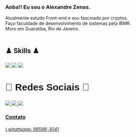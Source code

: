 ### Aoba!! Eu sou o Alexandre Zenas.
 Atualmente estudo Front-end e sou fascinado por cryptos.<br>
 Faço faculdade de desenvolvimento de sistemas pela IBMR.<br>
 Moro em Guaratiba, Rio de Janeiro.
 <br>
 <br>
<body>
	<section class="section1">
		<div class="Skills" style="display: inline_block">
			<h2>♟️ Skills ♟️</h2>
 				<img src="https://img.shields.io/badge/JavaScript-323330?style=for-the-badge&logo=javascript&logoColor=F7DF1E">
  				<img src="https://img.shields.io/badge/HTML5-E34F26?style=for-the-badge&logo=html5&logoColor=white">
  				<img src="https://img.shields.io/badge/CSS3-1572B6?style=for-the-badge&logo=css3&logoColor=white">
		</div>
		<div class="RedesSociais">
			<h2 style="font-family: sans-serif; font-size: 30px">🔔 Redes Sociais 🔔</h2>		
				<a href="https://www.linkedin.com/in/alexandre-zenas-819b3163/" target="_blank">
					<img src="https://img.shields.io/badge/-LinkedIn-%230077B5?style=for-the-badge&logo=linkedin&logoColor=white" target="_blank">
				<a href = "mailto:alexandrezenas11@gmail.com">
					<img src="https://img.shields.io/badge/-Gmail-%23333?style=for-the-badge&logo=gmail&logoColor=white">
				<a href="https://www.instagram.com/alexandrezenas/" target="_blank">
					<img src="https://img.shields.io/badge/-Instagram-%23E4405F?style=for-the-badge&logo=instagram&logoColor=white" target="_blank">
		</div>
		<div class="contato" style="display: inline_block">
			<H3>Contato</H3>
			<h6>📞 whattsapp: 99598-3041 </h6> 
		</div>
	</section>
</body>
